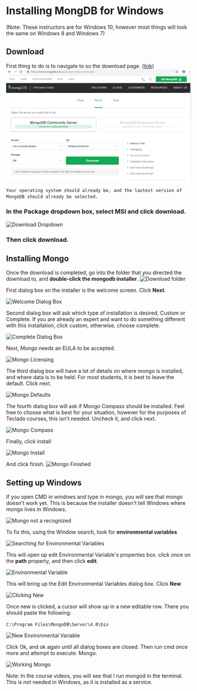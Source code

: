 # Installing MongDB for Windows
(Note: These instructors are for Windows 10, however most things will look the same on Windows 8 and Windows 7)

## Download
First thing to do is to navigate to so the download page. ([link](https://www.mongodb.com/download-center/community "https://www.mongodb.com/download-center/community"))
![Mongo Download Center](./pics/mongoDownLoadCenter.PNG)

```Your operating system should already be, and the lastest version of MongoDB should already be selected. ```

### In the Package dropdown box, select MSI and click download.
![Download Dropdown](./pics/downloadDropdown.PNG)
### Then click download.

## Installing Mongo

Once the download is completed, go into the folder that you directed the download to, and **double-click the mongodb installer**. 
![Download folder](./pics/downloadFolder.png)

First dialog box on the installer is the welcome screen. Click **Next**. 

![Welcome Dialog Box](./pics/mongoWelcome.png)

Second dialog box will ask which type of installation is desired, Custom or Complete.  If you are already an expert and want to do something different with this installation, click custom, otherwise, choose complete.

![Complete Dialog Box](./pics/mongoComplete.png)

Next, Mongo needs an EULA to be accepted. 

![Mongo Licensing](./pics/mongoLicense.png)

The third dialog box will have a lot of details on where mongo is installed, and where data is to be held. For most students, it is best to leave the default. Click next.

![Mongo Defaults](./pics/defaultSetupMongo.png)


The fourth dialog box will ask if Mongo Compass should be installed. Feel free to choose what is best for your situation, however for the purposes of Teclado courses, this isn't needed.  Uncheck it, and click next. 

![Mongo Compass](./pics/uncheckCompas.png)

Finally, click install

![Mongo Install](./pics/mongoinstall.png)

And click finish.
![Mongo Finished](./pics/mongoFinish.png)

## Setting up Windows
If you open CMD in windows and type in mongo, you will see that mongo doesn't work yet.  This is because the installer doesn't tell Windows where mongo lives in Windows. 

![Mongo not a recognized](./pics/mongoNotWorking.png)

To fix this, using the Window search, look for **environmental variables**

![Searching for Environmental Variables](./pics/searchForEnvironmental.PNG)

This will open up edit Environmental Variable's properties box.  click once on the **path** property, and then click **edit**.

![Environmental Variable](./pics/environmentalvariablesEdit.png)

This will bring up the Edit Environmental Variables dialog box.  Click **New**

![Clicking New](./pics/CreateNewEnvironmentalVariable.png)

Once new is clicked, a cursor will show up in a new editable row. There you should paste the following:

`C:\Program Files\MongoDB\Server\4.0\bin`

![New Environmental Variable](./pics/pasteMongoLocationIn.png)

Click Ok, and ok again until all dialog boxes are closed. Then run cmd once more and attempt to execute. Mongo. 

![Working Mongo](./pics/workingMongo.PNG)

Note: In the course videos, you will see that I run mongod in the terminal.  This is not needed in Windows, as it is installed as a service. 


